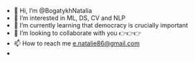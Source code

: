 - 👋 Hi, I’m @BogatykhNatalia
- 👀 I’m interested in ML, DS, CV and NLP
- 🌱 I’m currently learning that democracy is crucially important
- 💞️ I’m looking to collaborate with you 👉👉👉
- 📫 How to reach me e.natalie86@gmail.com
- 
<!---
BogatykhNatalia/BogatykhNatalia is a ✨ special ✨ repository because its `README.md` (this file) appears on your GitHub profile.
You can click the Preview link to take a look at your changes.
--->
